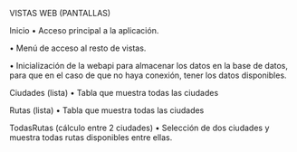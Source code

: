 VISTAS WEB (PANTALLAS)

Inicio
• Acceso principal a la aplicación. 

• Menú de acceso al resto de vistas. 

• Inicialización de la webapi para almacenar los datos en la base de datos, para que en el caso de que no haya conexión, tener los datos disponibles.

Ciudades (lista)
• Tabla que muestra todas las ciudades

Rutas (lista)
• Tabla que muestra todas las ciudades

TodasRutas (cálculo entre 2 ciudades)
• Selección de dos ciudades y muestra todas rutas disponibles entre ellas.
